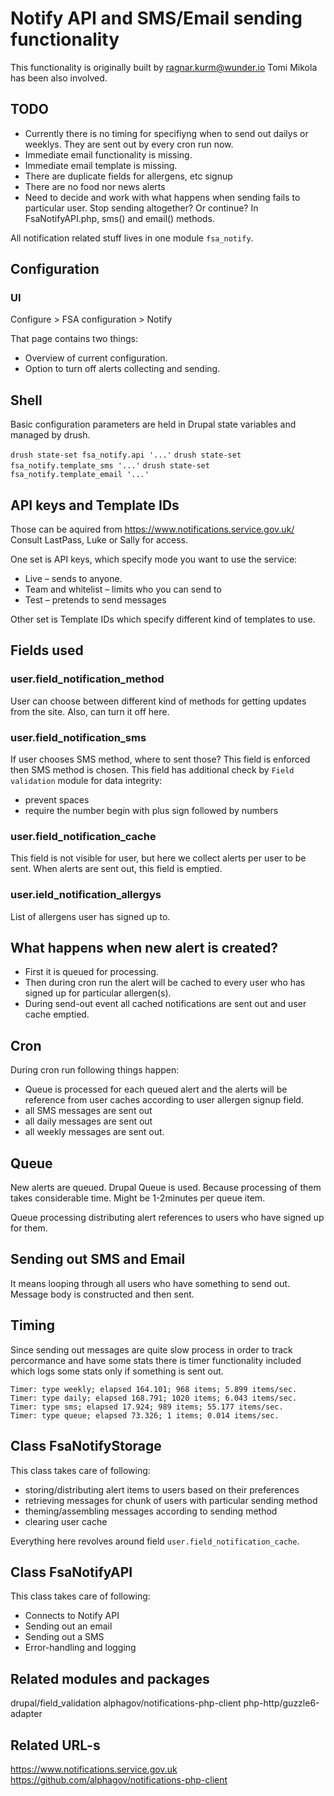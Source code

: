 # Notify API and SMS/Email sending functionality

This functionality is originally built by ragnar.kurm@wunder.io
Tomi Mikola has been also involved.

## TODO

* Currently there is no timing for specifiyng when to send out dailys or weeklys. They are sent out by every cron run now.
* Immediate email functionality is missing.
* Immediate email template is missing.
* There are duplicate fields for allergens, etc signup
* There are no food nor news alerts
* Need to decide and work with what happens when sending fails to particular user. Stop sending altogether? Or continue? In FsaNotifyAPI.php, sms() and email() methods.

All notification related stuff lives in one module `fsa_notify`.

## Configuration

### UI

Configure > FSA configuration > Notify

That page contains two things:
* Overview of current configuration.
* Option to turn off alerts collecting and sending.

## Shell

Basic configuration parameters are held in Drupal state variables and managed by drush.

`drush state-set fsa_notify.api '...'`
`drush state-set fsa_notify.template_sms '...'`
`drush state-set fsa_notify.template_email '...'`

## API keys and Template IDs

Those can be aquired from https://www.notifications.service.gov.uk/
Consult LastPass, Luke or Sally for access.

One set is API keys, which specify mode you want to use the service:
* Live – sends to anyone.
* Team and whitelist – limits who you can send to
* Test – pretends to send messages

Other set is Template IDs which specify different kind of templates to use.

## Fields used

### user.field_notification_method

User can choose between different kind of methods for getting updates from the site.
Also, can turn it off here.

### user.field_notification_sms

If user chooses SMS method, where to sent those?
This field is enforced then SMS method is chosen.
This field has additional check by `Field validation` module for data integrity:
* prevent spaces
* require the number begin with plus sign followed by numbers

### user.field_notification_cache

This field is not visible for user, but here we collect alerts per user to be sent.
When alerts are sent out, this field is emptied.

### user.ield_notification_allergys

List of allergens user has signed up to.

## What happens when new alert is created?

* First it is queued for processing.
* Then during cron run the alert will be cached to every user who has signed up for particular allergen(s).
* During send-out event all cached notifications are sent out and user cache emptied.

## Cron

During cron run following things happen:
* Queue is processed for each queued alert and the alerts will be reference from user caches according to user allergen signup field.
* all SMS messages are sent out
* all daily messages are sent out
* all weekly messages are sent out.

## Queue

New alerts are queued. Drupal Queue is used. Because processing of them takes considerable time. Might be 1-2minutes per queue item.

Queue processing distributing alert references to users who have signed up for them.

## Sending out SMS and Email

It means looping through all users who have something to send out.
Message body is constructed and then sent.

## Timing

Since sending out messages are quite slow process in order to track percormance and have some stats there is timer functionality included which logs some stats only if something is sent out.

```
Timer: type weekly; elapsed 164.101; 968 items; 5.899 items/sec.
Timer: type daily; elapsed 168.791; 1020 items; 6.043 items/sec.
Timer: type sms; elapsed 17.924; 989 items; 55.177 items/sec.
Timer: type queue; elapsed 73.326; 1 items; 0.014 items/sec.
```

## Class FsaNotifyStorage

This class takes care of following:
* storing/distributing alert items to users based on their preferences
* retrieving messages for chunk of users with particular sending method
* theming/assembling messages according to sending method
* clearing user cache

Everything here revolves around field `user.field_notification_cache`.

## Class FsaNotifyAPI

This class takes care of following:
* Connects to Notify API
* Sending out an email
* Sending out a SMS
* Error-handling and logging

## Related modules and packages

drupal/field_validation
alphagov/notifications-php-client
php-http/guzzle6-adapter

## Related URL-s

https://www.notifications.service.gov.uk
https://github.com/alphagov/notifications-php-client
